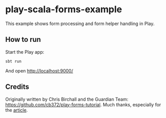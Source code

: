 # play-scala-forms-example

This example shows form processing and form helper handling in Play.

## How to run

Start the Play app:

```
sbt run
```

And open [http://localhost:9000/](http://localhost:9000/)

## Credits

Originally written by Chris Birchall and the Guardian Team: https://github.com/cb372/play-forms-tutorial.  Much thanks, especially for the [article](https://www.theguardian.com/info/developer-blog/2015/dec/30/how-to-add-a-form-to-a-play-application).


